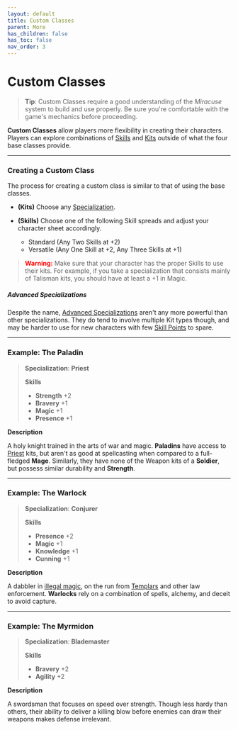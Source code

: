 ```yaml
---
layout: default
title: Custom Classes
parent: More
has_children: false
has_toc: false
nav_order: 3
---
```


# Custom Classes

> **Tip**: Custom Classes require a good understanding of the _Miracuse_ system to build and use properly. Be sure you're comfortable with the game's mechanics before proceeding.

**Custom Classes** allow players more flexibility in creating their characters. Players can explore combinations of [Skills](../gameplay/skills.html) and [Kits](../gameplay/kits.html) outside of what the four base classes provide.

---

### Creating a Custom Class

The process for creating a custom class is similar to that of using the base classes.

- **(Kits)** Choose any [Specialization](../more/specializations/index.html).

- **(Skills)** Choose one of the following Skill spreads and adjust your character sheet accordingly.

  - Standard (Any Two Skills at +2)
  - Versatile (Any One Skill at +2, Any Three Skills at +1)

> **<span style="color: red">Warning:</span>** Make sure that your character has the proper Skills to use their kits. For example, if you take a specialization that consists mainly of Talisman kits, you should have at least a +1 in Magic.

##### Advanced Specializations

Despite the name, [Advanced Specializations](../more/advancement/specializations.html) aren't any more powerful than other specializations. They do tend to involve multiple Kit types though, and may be harder to use for new characters with few [Skill Points](../more/advancement/index.html) to spare.

---

### Example: **<span style="color: {{ site.paladin_color }}">The Paladin</span>**

> **Specialization**: **<span style="color: {{ site.mage_color }}">Priest</span>**
>
> **Skills**
>
> - **<span style="color: {{ site.soldier_color }}">Strength</span>** +2
> - **<span style="color: {{ site.soldier_color }}">Bravery</span>** +1
> - **<span style="color: {{ site.mage_color }}">Magic</span>** +1
> - **<span style="color: {{ site.mage_color }}">Presence</span>** +1

**Description**

A holy knight trained in the arts of war and magic. **<span style="color: {{ site.paladin_color }}">Paladins</span>** have access to [Priest](../more/specializations/priest.html) kits, but aren't as good at spellcasting when compared to a full-fledged **<span style="color: {{ site.mage_color }}">Mage</span>**. Similarly, they have none of the Weapon kits of a **<span style="color: {{ site.soldier_color }}">Soldier</span>**, but possess similar durability and **<span style="color: {{ site.soldier_color }}">Strength</span>**.

---

### Example: **<span style="color: {{ site.warlock_color }}">The Warlock</span>**

> **Specialization**: **<span style="color: {{ site.warlock_color }}">Conjurer</span>**
>
> **Skills**
>
> - **<span style="color: {{ site.mage_color }}">Presence</span>** +2
> - **<span style="color: {{ site.mage_color }}">Magic</span>** +1
> - **<span style="color: {{ site.alchemist_color }}">Knowledge</span>** +1
> - **<span style="color: {{ site.scoundrel_color }}">Cunning</span>** +1

**Description**

A dabbler in [illegal magic](../more/specializations/conjurer.html), on the run from [Templars](../more/specializations/templar.html) and other law enforcement. **<span style="color: {{ site.warlock_color }}">Warlocks</span>** rely on a combination of spells, alchemy, and deceit to avoid capture.

---

### Example: **<span style="color: {{ site.myrmidon_color }}">The Myrmidon</span>**

> **Specialization**: **<span style="color: {{ site.soldier_color }}">Blademaster</span>**
>
> **Skills**
>
> - **<span style="color: {{ site.soldier_color }}">Bravery</span>** +2
> - **<span style="color: {{ site.scoundrel_color }}">Agility</span>** +2

**Description**

A swordsman that focuses on speed over strength. Though less hardy than others, their ability to deliver a killing blow before enemies can draw their weapons makes defense irrelevant.
